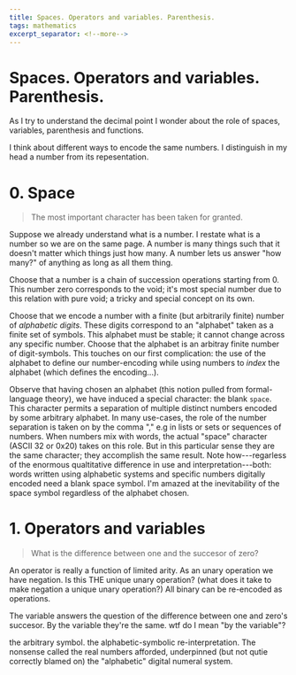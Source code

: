 ```yaml
---
title: Spaces. Operators and variables. Parenthesis.
tags: mathematics
excerpt_separator: <!--more-->
---
```


# Spaces. Operators and variables. Parenthesis.

As I try to understand the decimal point I wonder about the role of spaces, variables, parenthesis and functions.

I think about different ways to encode the same numbers. I distinguish in my head a number from its repesentation.

<!--more-->

# 0. Space

> The most important character has been taken for granted.

Suppose we already understand what is a number. I restate what is a number so we are on the same page.
A number is many things such that it doesn't matter which things just how many.
A number lets us answer "how many?" of anything as long as all them thing.

Choose that a number is a chain of succession operations starting from 0. This number zero corresponds to the void; it's most special number due to this relation with pure void; a tricky and special concept on its own.

Choose that we encode a number with a finite (but arbitrarily finite) number of _alphabetic digits_.
These digits correspond to an "alphabet" taken as a finite set of symbols. This alphabet must be stable; it cannot change across any specific number.
Choose that the alphabet is an arbitray finite number of digit-symbols. 
This touches on our first complication: the use of the alphabet to define our number-encoding while using numbers to _index_ the alphabet (which defines the encoding...).

Observe that having chosen an alphabet (this notion pulled from formal-language theory), we have induced a special character: the blank `space`. 
This character permits a separation of multiple distinct numbers encoded by some arbitrary alphabet. In many use-cases, the role of the number separation is taken on by the comma "," e.g in lists or sets or sequences of numbers.
When numbers mix with words, the actual "space" character (ASCII 32 or 0x20) takes on this role. But in this particular sense they are the same character; they accomplish the same result.
Note how---regarless of the enormous qualtitative difference in use and interpretation---both: words written using alphabetic systems and specific numbers digitally encoded need a blank space symbol.
I'm amazed at the inevitability of the space symbol regardless of the alphabet chosen.


# 1. Operators and variables

> What is the difference between one and the succesor of zero?

An operator is really a function of limited arity. As an unary operation we have negation. Is this THE unique unary operation? (what does it take to make negation a unique unary operation?)
All binary can be re-encoded as operations.

The variable answers the question of the difference between one and zero's succesor.
By the variable they're the same.
wtf do I mean "by the variable"?

the arbitrary symbol. the alphabetic-symbolic re-interpretation.
The nonsense called the real numbers afforded, underpinned (but not qutie correctly blamed on) the "alphabetic" digital numeral system.
